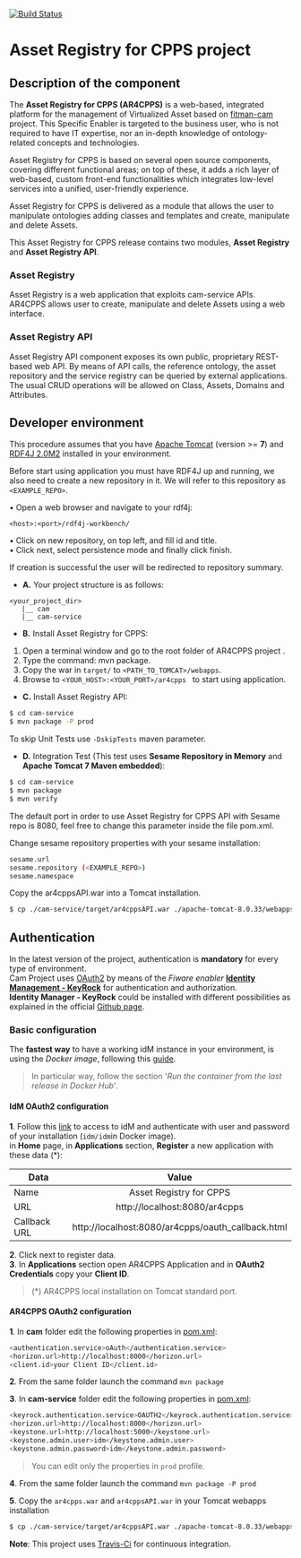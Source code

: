 [![Build Status](https://travis-ci.org/BEinCPPS/fitman-cam.svg?branch=master)](https://travis-ci.org/BEinCPPS/fitman-cam)

# Asset Registry for CPPS project

## Description of the component

The **Asset Registry for CPPS (AR4CPPS)** is a web-based, integrated platform for the management of Virtualized Asset based on [fitman-cam](https://github.com/BEinCPPS/fitman-cam) project. This Specific Enabler is targeted to the business user, who is not required to have IT expertise, nor an in-depth knowledge of ontology-related concepts and technologies.

Asset Registry for CPPS is based on several open source components, covering different functional areas; on top of these, it adds a rich layer of web-based, custom front-end functionalities which integrates low-level services into a unified, user-friendly experience.

Asset Registry for CPPS is delivered as a module that allows the user to manipulate ontologies adding classes and templates and create, manipulate and delete Assets.


This Asset Registry for CPPS release contains two modules, **Asset Registry** and **Asset Registry API**.
 
### Asset Registry

Asset Registry is a web application that exploits cam-service APIs. AR4CPPS allows user to create, manipulate and delete Assets using a web interface.

### Asset Registry API

Asset Registry API component exposes its own public, proprietary REST-based web API. By means of API calls, the reference ontology, the asset repository and the service registry can be queried by external applications. The usual CRUD operations will be allowed on Class, Assets, Domains and Attributes.
	
## Developer environment

This procedure assumes that you have [Apache Tomcat](https://tomcat.apache.org/download-80.cgi) (version >= **7**)
and [RDF4J 2.0M2](http://rdf4j.org/download/) installed in your environment.

Before start using application you must have RDF4J up and running, we also need to create a new repository in it. 
We will refer to this repository as ```<EXAMPLE_REPO>```.

• Open a web browser and navigate to your rdf4j:
 ```
 <host>:<port>/rdf4j-workbench/
 ```

• Click on new repository, on top left, and fill id and title.<br/>
• Click next, select persistence mode and finally click finish.<br/>

If creation is successful the user will be redirected to repository summary.


+ **A.** Your project structure is as follows: <br/>

```
<your_project_dir>
   |__ cam
   |__ cam-service
```

+ **B.** Install Asset Registry for CPPS: <br/>

1.	Open a terminal window and go to the root folder of AR4CPPS project .
2.	Type the command: mvn package.
3.	Copy the war in ```target/``` to ```<PATH_TO_TOMCAT>/webapps```.
4.	Browse to ```<YOUR_HOST>:<YOUR_PORT>/ar4cpps ``` to start using application.

+ **C.** Install Asset Registry API:<br/>
```bash
$ cd cam-service
$ mvn package -P prod
```

To skip Unit Tests use ``-DskipTests`` maven parameter.

+ **D.** Integration Test (This test uses **Sesame Repository in Memory** and **Apache Tomcat 7 Maven embedded**):

```bash
$ cd cam-service
$ mvn package
$ mvn verify 
```

The default port in order to use Asset Registry for CPPS API with Sesame repo is 8080, feel free to change this parameter inside the file pom.xml.

Change sesame repository properties with your sesame installation: 

```bash
sesame.url
sesame.repository (<EXAMPLE_REPO>)
sesame.namespace
```

Copy the ar4cppsAPI.war into a Tomcat installation.

```bash
$ cp ./cam-service/target/ar4cppsAPI.war ./apache-tomcat-8.0.33/webapps
```

## Authentication
In the latest version of the project, authentication is **mandatory** for every type of environment.<br/>
Cam Project uses [OAuth2](https://oauth.net/2/) by means of the *Fiware enabler* **[Identity Management - KeyRock](https://catalogue.fiware.org/enablers/identity-management-keyrock)** for authentication and authorization.<br/>
**Identity Manager - KeyRock** could be installed with different possibilities as explained in the official [Github page](https://github.com/ging/fiware-idm). <br/>

### Basic configuration
The **fastest way** to have a working idM instance in your environment, is using the *Docker image*, following this [guide](https://github.com/ging/fiware-idm/blob/master/extras/docker/README.md).
>In particular way, follow the section '*Run the container from the last release in Docker Hub*'.

#### IdM OAuth2 configuration
**1**. Follow this [link](http://localhost:8000) to access to idM and authenticate with user and password of your installation (`idm/idm`in Docker image).<br/>
in **Home** page, in **Applications** section, **Register** a new application with these data (*):

| Data        | Value                                           | 
| ------------- |:---------------------------------------------:| 
| Name		    | Asset Registry for CPPS			                | 
| URL           | http://localhost:8080/ar4cpps                     | 
| Callback URL  | http://localhost:8080/ar4cpps/oauth_callback.html |

**2**. Click next to register data.<br/>
**3**. In **Applications** section open AR4CPPS Application and in **OAuth2 Credentials** copy your **Client ID**.
>(*) AR4CPPS local installation on Tomcat standard port.

#### AR4CPPS OAuth2 configuration
**1**. In **cam** folder edit the following properties in [pom.xml](https://github.com/BEinCPPS/asset-registry-for-cpps/blob/master/cam/pom.xml):

```bash
<authentication.service>oAuth</authentication.service>
<horizon.url>http://localhost:8000</horizon.url>
<client.id>your Client ID</client.id>
```
**2**. From the same folder launch the command `mvn package`

**3**. In **cam-service** folder edit the following properties in [pom.xml](https://github.com/BEinCPPS/asset-registry-for-cpps/blob/master/cam-service/pom.xml):
 
```bash
<keyrock.authentication.service>OAUTH2</keyrock.authentication.service>
<horizon.url>http://localhost:8000</horizon.url>
<keystone.url>http://localhost:5000</keystone.url>
<keystone.admin.user>idm</keystone.admin.user>
<keystone.admin.password>idm</keystone.admin.password> 
```
>You can edit only the properties in `prod` profile.

**4**. From the same folder launch the command `mvn package -P prod`

**5**. Copy the `ar4cpps.war` and `ar4cppsAPI.war` in your Tomcat webapps installation
```bash
$ cp ./cam-service/target/ar4cppsAPI.war ./apache-tomcat-8.0.33/webapps && ./cam/target/ar4cpps.war ./apache-tomcat-8.0.33/webapps
```


**Note**: This project uses [Travis-Ci](https://travis-ci.org/) for continuous integration.
